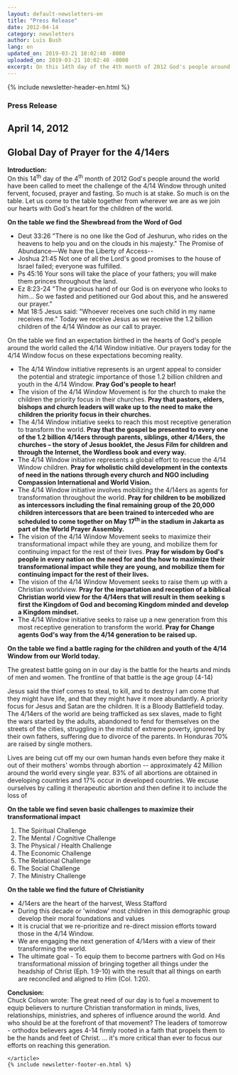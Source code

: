 ```yaml
---
layout: default-newsletters-en
title: "Press Release"
date: 2012-04-14
category: newsletters
author: Luis Bush
lang: en
updated_on: 2019-03-21 10:02:40 -8000
uploaded_on: 2019-03-21 10:02:40 -8000
excerpt: On this 14th day of the 4th month of 2012 God's people around the world have been called to meet the challenge of the 4/14 Window through united fervent, focused, prayer and fasting. So much is at stake. So much is on the table. Let us come to the table together from wherever we are as we join our hearts with God's heart for the children of the world.
---
```

<article data-publication-date="{{page.date}}" data-uploaded_on="{{page.uploaded_on}}" data-updated-on="{{page.updated_on}}" data-category="{{page.category}}">
<div id="newsletter">
{% include newsletter-header-en.html %}
	<article>
	    <h1>Press Release</h1>
		<h2 id="article-date"><time datetime="2012-04-14">April 14, 2012</time></h2>
		<h2 id="subheading">Global Day of Prayer for the 4/14ers</h2>
		<p id="first-paragraph"><strong>Introduction:</strong><br>
On this 14<sup>th</sup> day of the 4<sup>th</sup> month of 2012 God's people around the world have been called to meet the challenge of the 4/14 Window through united fervent, focused, prayer and fasting. So much is at stake. So much is on the table. Let us come to the table together from wherever we are as we join our hearts with God's heart for the children of the world.</p>
		<p><strong>On the table we find the Shewbread from the Word of God</strong></p>
		<ul>
			<li>Deut 33:26 "There is no one like the God of Jeshurun, who rides on the heavens to help you and on the clouds in his majesty." The Promise of Abundance—We have the Liberty of Access--</li>
			<li>Joshua 21:45 Not one of all the Lord's good promises to the house of Israel failed; everyone was fulfilled.</li>
			<li>Ps 45:16 Your sons will take the place of your fathers; you will make them princes throughout the land.</li>
			<li>Ez 8:23-24 "The gracious hand of our God is on everyone who looks to him… So we fasted and petitioned our God about this, and he answered our prayer."</li>
			<li>Mat 18:5 Jesus said: "Whoever receives one such child in my name receives me." Today we receive Jesus as we receive the 1.2 billion children of the 4/14 Window as our call to prayer.</li>
		</ul>
		<p>On the table we find an expectation birthed in the hearts of God's people around the world called the 4/14 Window initiative. Our prayers today for the 4/14 Window focus on these expectations becoming reality.</p>
		<ul>
			<li>The 4/14 Window initiative represents is an urgent appeal to consider the potential and strategic importance of those 1.2 billion children and youth in the 4/14 Window. <strong>Pray God's people to hear!</strong></li>
			<li>The vision of the 4/14 Window Movement is for the church to make the children the priority focus in their churches. <strong>Pray that pastors, elders, bishops and church leaders will wake up to the need to make the children the priority focus in their churches.</strong></li>
			<li>The 4/14 Window initiative seeks to reach this most receptive generation to transform the world. <strong>Pray that the gospel be presented to every one of the 1.2 billion 4/14ers through parents, siblings, other 4/14ers, the churches – the story of Jesus booklet, the Jesus Film for children and through the Internet, the Wordless book and every way.</strong></li>
			<li>The 4/14 Window initiative represents a global effort to rescue the 4/14 Window children. <strong>Pray for wholistic child development in the contexts of need in the nations through every church and NGO including Compassion International and World Vision.</strong></li>
			<li>The 4/14 Window initiative involves mobilizing the 4/14ers as agents for transformation throughout the world. <strong>Pray for children to be mobilized as intercessors including the final remaining group of the 20,000 children intercessors that are been trained to interceded who are scheduled to come together on May 17<sup>th</sup> in the stadium in Jakarta as part of the World Prayer Assembly.</strong></li>
			<li>The vision of the 4/14 Window Movement seeks to maximize their transformational impact while they are young, and mobilize them for continuing impact for the rest of their lives. <strong>Pray for wisdom by God's people in every nation on the need for and the how to maximize their transformational impact while they are young, and mobilize them for continuing impact for the rest of their lives.</strong></li>
			<li>The vision of the 4/14 Window Movement seeks to raise them up with a Christian worldview. <strong>Pray for the impartation and reception of a biblical Christian world view for the 4/14ers that will result in them seeking s first the Kingdom of God and becoming Kingdom minded and develop a Kingdom mindset.</strong></li>
			<li>The 4/14 Window initiative seeks to raise up a new generation from this most receptive generation to transform the world. <strong>Pray for Change agents God's way from the 4/14 generation to be raised up.</strong></li>
		</ul>
		<p><strong>On the table we find a battle raging for the children and youth of the 4/14 Window from our World today.</strong></p>
		<p>The greatest battle going on in our day is the battle for the hearts and minds of men and women. The frontline of that battle is the age group (4-14)</p>
		<p>Jesus said the thief comes to steal, to kill, and to destroy I am come that they might have life, and that they might have it more abundantly.  A priority focus for Jesus and Satan are the children.
It is a Bloody Battlefield today. The 4/14ers of the world are being trafficked as sex slaves, made to fight the wars started by the adults, abandoned to fend for themselves on the streets of the cities, struggling in the midst of extreme poverty, ignored by their own fathers, suffering due to divorce of the parents. In Honduras 70% are raised  by single mothers.</p>
		<p>Lives are being cut off my our own human hands even before they make it out of their mothers' wombs through abortion -- approximately 42 Million around the world every single year. 83% of all abortions are obtained in developing countries and 17% occur in developed countries. We excuse ourselves by calling it therapeutic abortion and then define it to include the loss of</p>
		<p><strong>On the table we find seven basic challenges to maximize their transformational impact</strong></p>
		<ol>
			<li>The Spiritual Challenge</li>
			<li>The Mental / Cognitive Challenge</li>
			<li>The Physical / Health Challenge</li>
			<li>The Economic Challenge</li>
			<li>The Relational Challenge</li>
			<li>The Social Challenge</li>
			<li>The Ministry Challenge</li>
		</ol>
		<p><strong>On the table we find the  future of Christianity</strong></p>
		<ul>
			<li>4/14ers are the heart of the harvest, Wess Stafford</li>
			<li>During this decade or 'window' most children in this demographic group develop their moral foundations and values</li>
			<li>It is crucial that we re-prioritize and re-direct mission efforts toward those in the 4/14 Window.</li>
			<li>We are engaging the next generation of 4/14ers with a view of their transforming the world.</li>
			<li>The ultimate goal - To equip them to become partners with God on His transformational mission of bringing together all things under the headship of Christ (Eph. 1:9-10) with the result that all things on earth are reconciled and aligned to Him (Col. 1:20).</li>
		</ul>
		<p><strong>Conclusion:</strong><br>
		Chuck Colson wrote: The great need of our day is to fuel a movement to equip believers to nurture Christian transformation in minds, lives, relationships, ministries, and spheres of influence around the world. And who should be at the forefront of that movement? The leaders of tomorrow - orthodox believers ages 4-14 firmly rooted in a faith that propels them to be the hands and feet of Christ. … it's more critical than ever to focus our efforts on reaching this generation.</p>

	</article>
	{% include newsletter-footer-en.html %}
</div>
</article>
